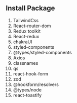 ## Install Package

1. TailwindCss
2. React-router-dom
3. Redux toolkit
4. React-redux
5. chakraUI
6. styled-components
7. @types/styled-components
8. Axios
9. classnames
10. qs
11. react-hook-form
12. zod
13. @hookform/resolvers
14. @types/node
15. react-toastify
